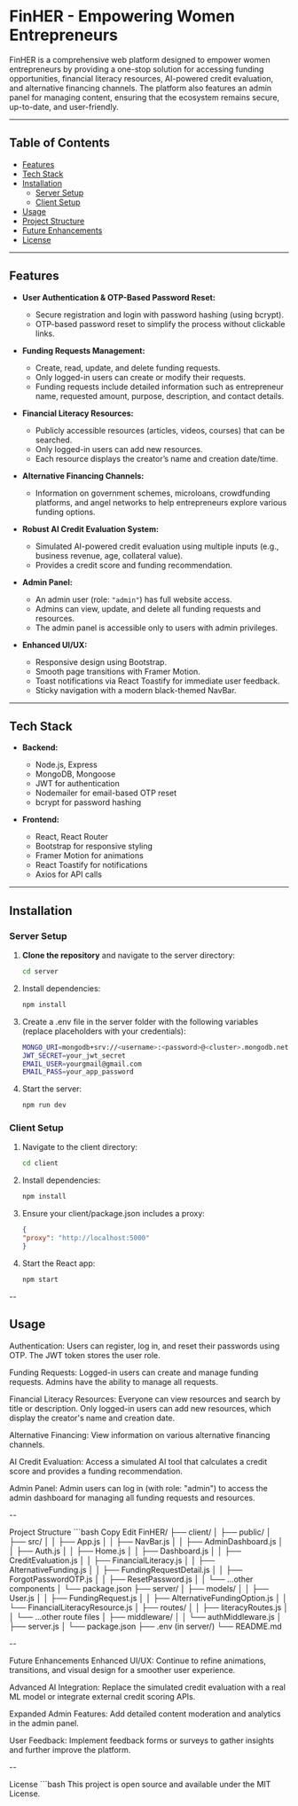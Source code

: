 # FinHER - Empowering Women Entrepreneurs

FinHER is a comprehensive web platform designed to empower women entrepreneurs by providing a one-stop solution for accessing funding opportunities, financial literacy resources, AI-powered credit evaluation, and alternative financing channels. The platform also features an admin panel for managing content, ensuring that the ecosystem remains secure, up-to-date, and user-friendly.

---

## Table of Contents

- [Features](#features)
- [Tech Stack](#tech-stack)
- [Installation](#installation)
  - [Server Setup](#server-setup)
  - [Client Setup](#client-setup)
- [Usage](#usage)
- [Project Structure](#project-structure)
- [Future Enhancements](#future-enhancements)
- [License](#license)

---

## Features

- **User Authentication & OTP-Based Password Reset:**  
  - Secure registration and login with password hashing (using bcrypt).
  - OTP-based password reset to simplify the process without clickable links.

- **Funding Requests Management:**  
  - Create, read, update, and delete funding requests.
  - Only logged-in users can create or modify their requests.
  - Funding requests include detailed information such as entrepreneur name, requested amount, purpose, description, and contact details.

- **Financial Literacy Resources:**  
  - Publicly accessible resources (articles, videos, courses) that can be searched.
  - Only logged-in users can add new resources.
  - Each resource displays the creator’s name and creation date/time.

- **Alternative Financing Channels:**  
  - Information on government schemes, microloans, crowdfunding platforms, and angel networks to help entrepreneurs explore various funding options.

- **Robust AI Credit Evaluation System:**  
  - Simulated AI-powered credit evaluation using multiple inputs (e.g., business revenue, age, collateral value).
  - Provides a credit score and funding recommendation.

- **Admin Panel:**  
  - An admin user (role: `"admin"`) has full website access.
  - Admins can view, update, and delete all funding requests and resources.
  - The admin panel is accessible only to users with admin privileges.

- **Enhanced UI/UX:**  
  - Responsive design using Bootstrap.
  - Smooth page transitions with Framer Motion.
  - Toast notifications via React Toastify for immediate user feedback.
  - Sticky navigation with a modern black-themed NavBar.

---

## Tech Stack

- **Backend:**  
  - Node.js, Express  
  - MongoDB, Mongoose  
  - JWT for authentication  
  - Nodemailer for email-based OTP reset  
  - bcrypt for password hashing

- **Frontend:**  
  - React, React Router  
  - Bootstrap for responsive styling  
  - Framer Motion for animations  
  - React Toastify for notifications  
  - Axios for API calls

---

## Installation

### Server Setup

1. **Clone the repository** and navigate to the server directory:
   ```bash
   cd server


2. Install dependencies:

    ```bash
    npm install

3. Create a .env file in the server folder with the following variables (replace placeholders with your credentials):

    ```bash
    MONGO_URI=mongodb+srv://<username>:<password>@<cluster>.mongodb.net/<dbname>?retryWrites=true&w=majority
    JWT_SECRET=your_jwt_secret
    EMAIL_USER=yourgmail@gmail.com
    EMAIL_PASS=your_app_password

4. Start the server:

    ```bash
    npm run dev


### Client Setup
1. Navigate to the client directory:

    ```bash
    cd client

2. Install dependencies:

    ```bash
    npm install

3. Ensure your client/package.json includes a proxy:

    ```json
    {
    "proxy": "http://localhost:5000"
    }

4. Start the React app:

    ```bash
    npm start

--

## Usage
Authentication:
Users can register, log in, and reset their passwords using OTP. The JWT token stores the user role.

Funding Requests:
Logged-in users can create and manage funding requests. Admins have the ability to manage all requests.

Financial Literacy Resources:
Everyone can view resources and search by title or description. Only logged-in users can add new resources, which display the creator's name and creation date.

Alternative Financing:
View information on various alternative financing channels.

AI Credit Evaluation:
Access a simulated AI tool that calculates a credit score and provides a funding recommendation.

Admin Panel:
Admin users can log in (with role: "admin") to access the admin dashboard for managing all funding requests and resources.

--

Project Structure
    ```bash
    Copy
    Edit
    FinHER/
    ├── client/
    │   ├── public/
    │   ├── src/
    │   │   ├── App.js
    │   │   ├── NavBar.js
    │   │   ├── AdminDashboard.js
    │   │   ├── Auth.js
    │   │   ├── Home.js
    │   │   ├── Dashboard.js
    │   │   ├── CreditEvaluation.js
    │   │   ├── FinancialLiteracy.js
    │   │   ├── AlternativeFunding.js
    │   │   ├── FundingRequestDetail.js
    │   │   ├── ForgotPasswordOTP.js
    │   │   ├── ResetPassword.js
    │   │   └── ...other components
    │   └── package.json
    ├── server/
    │   ├── models/
    │   │   ├── User.js
    │   │   ├── FundingRequest.js
    │   │   ├── AlternativeFundingOption.js
    │   │   └── FinancialLiteracyResource.js
    │   ├── routes/
    │   │   ├── literacyRoutes.js
    │   │   └── ...other route files
    │   ├── middleware/
    │   │   └── authMiddleware.js
    │   ├── server.js
    │   └── package.json
    ├── .env (in server/)
    └── README.md

--

Future Enhancements
Enhanced UI/UX:
Continue to refine animations, transitions, and visual design for a smoother user experience.

Advanced AI Integration:
Replace the simulated credit evaluation with a real ML model or integrate external credit scoring APIs.

Expanded Admin Features:
Add detailed content moderation and analytics in the admin panel.

User Feedback:
Implement feedback forms or surveys to gather insights and further improve the platform.

--

License
    ```bash
    This project is open source and available under the MIT License.